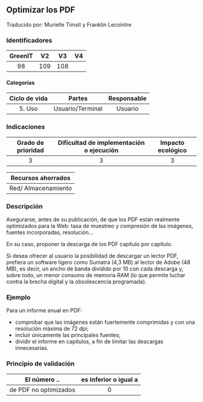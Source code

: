 ## Optimizar los PDF
Traducido por: Murielle Timsit y Franklin Lecointre

### Identificadores

| GreenIT |  V2  |  V3  |  V4  |
|:-------:|:----:|:----:|:----:|
|   98   | 109  | 108  |  	|

#### Categorías

| Ciclo de vida | Partes | Responsable |
|:---------:|:----:|:----:|
| 5. Uso | Usuario/Terminal | Usuario |

### Indicaciones

| Grado de prioridad   | Dificultad de implementación o ejecución | Impacto ecológico   |
|:-------------------:|:-------------------------:|:---------------------:|
| 3 | 3 | 3 |

| Recursos ahorrados |
|:----------------------------------------------------------:|
| Red/ Almacenamiento  |

### Descripción

Asegurarse, antes de su publicación, de que los PDF están realmente optimizados para la Web: tasa de muestreo y compresión de las imágenes, fuentes incorporadas, resolución...

En su caso, proponer la descarga de los PDF capítulo por capítulo.

Si desea ofrecer al usuario la posibilidad de descargar un lector PDF, prefiera un software ligero como Sumatra (4,3 MB) al lector de Adobe (48 MB), es decir, un ancho de banda dividido por 10 con cada descarga y, sobre todo, un menor consumo de memoria RAM (lo que permite luchar contra la brecha digital y la obsolescencia programada).

### Ejemplo

Para un informe anual en PDF:
 - comprobar que las imágenes están fuertemente comprimidas y con una resolución máxima de 72 dpi;
 - incluir únicamente las principales fuentes;
 - dividir el informe en capítulos, a fin de limitar las descargas innecesarias.

### Principio de validación

| El número ..   | es inferior o igual a   |  
|-------------------|:-------------------------:|
| de PDF no optimizados | 0 |


